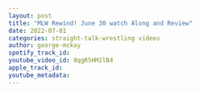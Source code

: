 ```yaml
---
layout: post
title: "MLW Rewind! June 30 watch Along and Review"
date: 2022-07-01
categories: straight-talk-wrestling videos
author: george-mckay
spotify_track_id: 
youtube_video_id: 8qgR5HM2lB4
apple_track_id: 
youtube_metadata: 
---
```

